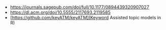 * https://journals.sagepub.com/doi/full/10.1177/0894439320907027
* https://dl.acm.org/doi/10.5555/2117693.2119585
* [https://github.com/keyATM/keyATM](Keyword Assisted topic models in R)
